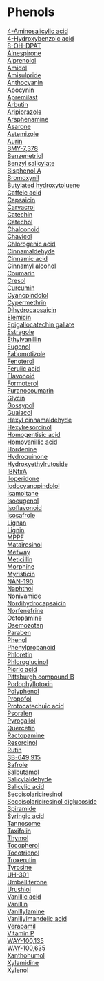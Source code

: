 # Phenols
[4-Aminosalicylic acid](https://en.wikipedia.org/wiki/4-Aminosalicylic_acid)<br>
[4-Hydroxybenzoic acid](https://en.wikipedia.org/wiki/4-Hydroxybenzoic_acid)<br>
[8-OH-DPAT](https://en.wikipedia.org/wiki/8-OH-DPAT)<br>
[Alnespirone](https://en.wikipedia.org/wiki/Alnespirone)<br>
[Alprenolol](https://en.wikipedia.org/wiki/Alprenolol)<br>
[Amidol](https://en.wikipedia.org/wiki/Amidol)<br>
[Amisulpride](https://en.wikipedia.org/wiki/Amisulpride)<br>
[Anthocyanin](https://en.wikipedia.org/wiki/Anthocyanin)<br>
[Apocynin](https://en.wikipedia.org/wiki/Apocynin)<br>
[Apremilast](https://en.wikipedia.org/wiki/Apremilast)<br>
[Arbutin](https://en.wikipedia.org/wiki/Arbutin)<br>
[Aripiprazole](https://en.wikipedia.org/wiki/Aripiprazole)<br>
[Arsphenamine](https://en.wikipedia.org/wiki/Arsphenamine)<br>
[Asarone](https://en.wikipedia.org/wiki/Asarone)<br>
[Astemizole](https://en.wikipedia.org/wiki/Astemizole)<br>
[Aurin](https://en.wikipedia.org/wiki/Aurin)<br>
[BMY-7,378](https://en.wikipedia.org/wiki/BMY-7,378)<br>
[Benzenetriol](https://en.wikipedia.org/wiki/Benzenetriol)<br>
[Benzyl salicylate](https://en.wikipedia.org/wiki/Benzyl_salicylate)<br>
[Bisphenol A](https://en.wikipedia.org/wiki/Bisphenol_A)<br>
[Bromoxynil](https://en.wikipedia.org/wiki/Bromoxynil)<br>
[Butylated hydroxytoluene](https://en.wikipedia.org/wiki/Butylated_hydroxytoluene)<br>
[Caffeic acid](https://en.wikipedia.org/wiki/Caffeic_acid)<br>
[Capsaicin](https://en.wikipedia.org/wiki/Capsaicin)<br>
[Carvacrol](https://en.wikipedia.org/wiki/Carvacrol)<br>
[Catechin](https://en.wikipedia.org/wiki/Catechin)<br>
[Catechol](https://en.wikipedia.org/wiki/Catechol)<br>
[Chalconoid](https://en.wikipedia.org/wiki/Chalconoid)<br>
[Chavicol](https://en.wikipedia.org/wiki/Chavicol)<br>
[Chlorogenic acid](https://en.wikipedia.org/wiki/Chlorogenic_acid)<br>
[Cinnamaldehyde](https://en.wikipedia.org/wiki/Cinnamaldehyde)<br>
[Cinnamic acid](https://en.wikipedia.org/wiki/Cinnamic_acid)<br>
[Cinnamyl alcohol](https://en.wikipedia.org/wiki/Cinnamyl_alcohol)<br>
[Coumarin](https://en.wikipedia.org/wiki/Coumarin)<br>
[Cresol](https://en.wikipedia.org/wiki/Cresol)<br>
[Curcumin](https://en.wikipedia.org/wiki/Curcumin)<br>
[Cyanopindolol](https://en.wikipedia.org/wiki/Cyanopindolol)<br>
[Cypermethrin](https://en.wikipedia.org/wiki/Cypermethrin)<br>
[Dihydrocapsaicin](https://en.wikipedia.org/wiki/Dihydrocapsaicin)<br>
[Elemicin](https://en.wikipedia.org/wiki/Elemicin)<br>
[Epigallocatechin gallate](https://en.wikipedia.org/wiki/Epigallocatechin_gallate)<br>
[Estragole](https://en.wikipedia.org/wiki/Estragole)<br>
[Ethylvanillin](https://en.wikipedia.org/wiki/Ethylvanillin)<br>
[Eugenol](https://en.wikipedia.org/wiki/Eugenol)<br>
[Fabomotizole](https://en.wikipedia.org/wiki/Fabomotizole)<br>
[Fenoterol](https://en.wikipedia.org/wiki/Fenoterol)<br>
[Ferulic acid](https://en.wikipedia.org/wiki/Ferulic_acid)<br>
[Flavonoid](https://en.wikipedia.org/wiki/Flavonoid)<br>
[Formoterol](https://en.wikipedia.org/wiki/Formoterol)<br>
[Furanocoumarin](https://en.wikipedia.org/wiki/Furanocoumarin)<br>
[Glycin](https://en.wikipedia.org/wiki/Glycin)<br>
[Gossypol](https://en.wikipedia.org/wiki/Gossypol)<br>
[Guaiacol](https://en.wikipedia.org/wiki/Guaiacol)<br>
[Hexyl cinnamaldehyde](https://en.wikipedia.org/wiki/Hexyl_cinnamaldehyde)<br>
[Hexylresorcinol](https://en.wikipedia.org/wiki/Hexylresorcinol)<br>
[Homogentisic acid](https://en.wikipedia.org/wiki/Homogentisic_acid)<br>
[Homovanillic acid](https://en.wikipedia.org/wiki/Homovanillic_acid)<br>
[Hordenine](https://en.wikipedia.org/wiki/Hordenine)<br>
[Hydroquinone](https://en.wikipedia.org/wiki/Hydroquinone)<br>
[Hydroxyethylrutoside](https://en.wikipedia.org/wiki/Hydroxyethylrutoside)<br>
[IBNtxA](https://en.wikipedia.org/wiki/IBNtxA)<br>
[Iloperidone](https://en.wikipedia.org/wiki/Iloperidone)<br>
[Iodocyanopindolol](https://en.wikipedia.org/wiki/Iodocyanopindolol)<br>
[Isamoltane](https://en.wikipedia.org/wiki/Isamoltane)<br>
[Isoeugenol](https://en.wikipedia.org/wiki/Isoeugenol)<br>
[Isoflavonoid](https://en.wikipedia.org/wiki/Isoflavonoid)<br>
[Isosafrole](https://en.wikipedia.org/wiki/Isosafrole)<br>
[Lignan](https://en.wikipedia.org/wiki/Lignan)<br>
[Lignin](https://en.wikipedia.org/wiki/Lignin)<br>
[MPPF](https://en.wikipedia.org/wiki/MPPF)<br>
[Matairesinol](https://en.wikipedia.org/wiki/Matairesinol)<br>
[Mefway](https://en.wikipedia.org/wiki/Mefway_(18F))<br>
[Meticillin](https://en.wikipedia.org/wiki/Meticillin)<br>
[Morphine](https://en.wikipedia.org/wiki/Morphine)<br>
[Myristicin](https://en.wikipedia.org/wiki/Myristicin)<br>
[NAN-190](https://en.wikipedia.org/wiki/NAN-190)<br>
[Naphthol](https://en.wikipedia.org/wiki/Naphthol)<br>
[Nonivamide](https://en.wikipedia.org/wiki/Nonivamide)<br>
[Nordihydrocapsaicin](https://en.wikipedia.org/wiki/Nordihydrocapsaicin)<br>
[Norfenefrine](https://en.wikipedia.org/wiki/Norfenefrine)<br>
[Octopamine](https://en.wikipedia.org/wiki/Octopamine)<br>
[Osemozotan](https://en.wikipedia.org/wiki/Osemozotan)<br>
[Paraben](https://en.wikipedia.org/wiki/Paraben)<br>
[Phenol](https://en.wikipedia.org/wiki/Phenol)<br>
[Phenylpropanoid](https://en.wikipedia.org/wiki/Phenylpropanoid)<br>
[Phloretin](https://en.wikipedia.org/wiki/Phloretin)<br>
[Phloroglucinol](https://en.wikipedia.org/wiki/Phloroglucinol)<br>
[Picric acid](https://en.wikipedia.org/wiki/Picric_acid)<br>
[Pittsburgh compound B](https://en.wikipedia.org/wiki/Pittsburgh_compound_B)<br>
[Podophyllotoxin](https://en.wikipedia.org/wiki/Podophyllotoxin)<br>
[Polyphenol](https://en.wikipedia.org/wiki/Polyphenol)<br>
[Propofol](https://en.wikipedia.org/wiki/Propofol)<br>
[Protocatechuic acid](https://en.wikipedia.org/wiki/Protocatechuic_acid)<br>
[Psoralen](https://en.wikipedia.org/wiki/Psoralen)<br>
[Pyrogallol](https://en.wikipedia.org/wiki/Pyrogallol)<br>
[Quercetin](https://en.wikipedia.org/wiki/Quercetin)<br>
[Ractopamine](https://en.wikipedia.org/wiki/Ractopamine)<br>
[Resorcinol](https://en.wikipedia.org/wiki/Resorcinol)<br>
[Rutin](https://en.wikipedia.org/wiki/Rutin)<br>
[SB-649,915](https://en.wikipedia.org/wiki/SB-649,915)<br>
[Safrole](https://en.wikipedia.org/wiki/Safrole)<br>
[Salbutamol](https://en.wikipedia.org/wiki/Salbutamol)<br>
[Salicylaldehyde](https://en.wikipedia.org/wiki/Salicylaldehyde)<br>
[Salicylic acid](https://en.wikipedia.org/wiki/Salicylic_acid)<br>
[Secoisolariciresinol](https://en.wikipedia.org/wiki/Secoisolariciresinol)<br>
[Secoisolariciresinol diglucoside](https://en.wikipedia.org/wiki/Secoisolariciresinol_diglucoside)<br>
[Spiramide](https://en.wikipedia.org/wiki/Spiramide)<br>
[Syringic acid](https://en.wikipedia.org/wiki/Syringic_acid)<br>
[Tannosome](https://en.wikipedia.org/wiki/Tannosome)<br>
[Taxifolin](https://en.wikipedia.org/wiki/Taxifolin)<br>
[Thymol](https://en.wikipedia.org/wiki/Thymol)<br>
[Tocopherol](https://en.wikipedia.org/wiki/Tocopherol)<br>
[Tocotrienol](https://en.wikipedia.org/wiki/Tocotrienol)<br>
[Troxerutin](https://en.wikipedia.org/wiki/Troxerutin)<br>
[Tyrosine](https://en.wikipedia.org/wiki/Tyrosine)<br>
[UH-301](https://en.wikipedia.org/wiki/UH-301)<br>
[Umbelliferone](https://en.wikipedia.org/wiki/Umbelliferone)<br>
[Urushiol](https://en.wikipedia.org/wiki/Urushiol)<br>
[Vanillic acid](https://en.wikipedia.org/wiki/Vanillic_acid)<br>
[Vanillin](https://en.wikipedia.org/wiki/Vanillin)<br>
[Vanillylamine](https://en.wikipedia.org/wiki/Vanillylamine)<br>
[Vanillylmandelic acid](https://en.wikipedia.org/wiki/Vanillylmandelic_acid)<br>
[Verapamil](https://en.wikipedia.org/wiki/Verapamil)<br>
[Vitamin P](https://en.wikipedia.org/wiki/Vitamin_P)<br>
[WAY-100,135](https://en.wikipedia.org/wiki/WAY-100,135)<br>
[WAY-100,635](https://en.wikipedia.org/wiki/WAY-100,635)<br>
[Xanthohumol](https://en.wikipedia.org/wiki/Xanthohumol)<br>
[Xylamidine](https://en.wikipedia.org/wiki/Xylamidine)<br>
[Xylenol](https://en.wikipedia.org/wiki/Xylenol)<br>
